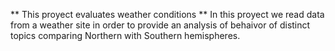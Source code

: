 ** This proyect evaluates weather conditions **
In this proyect we read data from a weather site in order to provide an analysis of behaivor of distinct topics comparing Northern with Southern hemispheres.
